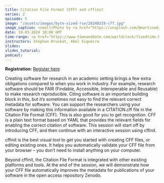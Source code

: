 ```yaml
---
title: Citation File Format (CFF) and cffinit
series: 2
episode: 5
image: "/assets/images/byte-sized-rse/20240319-cff.jpg"
image_caption: <small>Photo by <a href="https://unsplash.com/@martinadamsß">Martin Adams</a> on <a href="https://unsplash.com/photos/assorted-title-book-lot-on-shelf-_OZCl4XcpRw">Unsplash</a></small>
date: 19-03-2024 10:00 GMT
time-range: <a href="https://www.timeanddate.com/worldclock/fixedtime.html?msg=Byte-sized+RSE+Session+5+-+CFF+and+CFFinit&iso=20240319T10&p1=136&ah=1" target="_blank" rel="noopener noreferrer">10:00-11:00 GMT</a>
instructors: Stephan Druskat, Abel Siqueira
slides: 
slides_tutorial: 
podcast: 
---
```


<strong>Registration:</strong> <a href="https://forms.gle/N1Ufc3pSikFXiPBr8"
target="_blank" rel="noopener noreferrer">Register here</a>

Creating software for research in an academic setting brings a few extra obligations compared to when you work in industry. For example, research software should be FAIR (Findable, Accessible, Interoperable and Reusable) to make research reproducible. Citing software is an important building block in this, but it’s sometimes not easy to find the relevant correct metadata for software. You can support the researchers using your software by making this information available in a CITATION.cff file in the Citation File Format (CFF). This is also good for you to get recognition. CFF is a plain text format based on YAML that provides the relevant fields for enabling the correct citation of software. This session will start off by introducing CFF, and then continue with an interactive session using cffinit.

cffinit is the best visual tool to get you started with creating CFF files, or editing existing ones. It helps you automatically validate your CFF file from your browser – you don’t need to install anything on your computer.

Beyond cffinit, the Citation File Format is integrated with other existing platforms and tools. At the end of the session, we will demonstrate how your CFF file automatically improves the metadata for publications of your software in the open access repository Zenodo.
